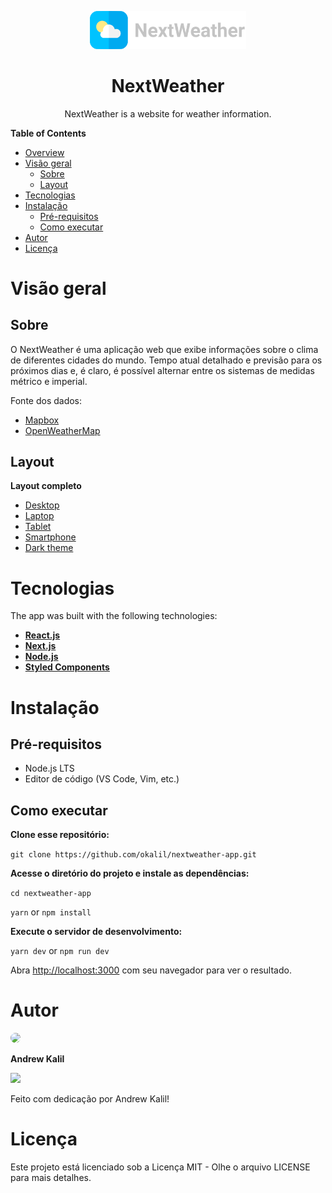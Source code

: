 <p align="center"><img src="./.github/logo.svg" width="250px"></p>

<h1 align="center">NextWeather</h1>

<p align="center">NextWeather is a website for weather information.</p>

**Table of Contents**

- [Overview](#Overview)
- [Visão geral](#Visão-geral)
  - [Sobre](#Sobre)
  - [Layout](#Layout)
- [Tecnologias](#Tecnologias)
- [Instalação](#Instalação)
  - [Pré-requisitos](#Pré-requisitos)
  - [Como executar](#Como-executar)
- [Autor](#Autor)
- [Licença](#Licença)

# Visão geral

## Sobre

O NextWeather é uma aplicação web que exibe informações sobre o clima de diferentes cidades do mundo. Tempo atual detalhado e previsão para os próximos dias e, é claro, é possível alternar entre os sistemas de medidas métrico e imperial.

Fonte dos dados:

- [Mapbox](https://www.mapbox.com/)
- [OpenWeatherMap](https://openweathermap.org/api)

## Layout

**Layout completo**

- [Desktop](.github/nextweather-desktop.png)
- [Laptop](.github/nextweather-laptop.png)
- [Tablet](.github/nextweather-ipad.png)
- [Smartphone](.github/nextweather-smartphone.png)
- [Dark theme](.github/nextweather-dark.png)

# Tecnologias

The app was built with the following technologies:

- **[React.js](https://reactjs.org/)**
- **[Next.js](https://nextjs.org/)**
- **[Node.js](https://nodejs.org/en/)**
- **[Styled Components](https://styled-components.com/)**

# Instalação

## Pré-requisitos

- Node.js LTS
- Editor de código (VS Code, Vim, etc.)

## Como executar

**Clone esse repositório:**

`git clone https://github.com/okalil/nextweather-app.git`

**Acesse o diretório do projeto e instale as dependências:**

`cd nextweather-app`

`yarn` or `npm install`

**Execute o servidor de desenvolvimento:**

`yarn dev` or `npm run dev`

Abra [http://localhost:3000](http://localhost:3000) com seu navegador para ver o resultado.

# Autor

<img src="https://avatars.githubusercontent.com/u/81531887?s=400&u=a439512ac119194b1be5be5f0e95279250e7fd53&v=4" width="150" style="border-radius:100%"/>

**Andrew Kalil**

<a href="https://www.linkedin.com/in/andrew-magalh%C3%A3es-2b3781210">
<img src="https://img.shields.io/badge/LinkedIn-0077B5?style=for-the-badge&logo=linkedin&logoColor=white"/>
</a>

Feito com dedicação por Andrew Kalil!

# Licença

Este projeto está licenciado sob a Licença MIT - Olhe o arquivo LICENSE para mais detalhes.
